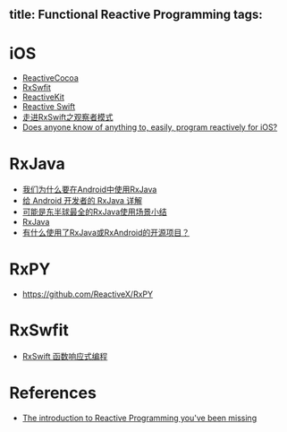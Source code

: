 title: Functional Reactive Programming
tags:
---

# iOS

- [ReactiveCocoa](https://github.com/ReactiveCocoa/ReactiveCocoa)
- [RxSwfit](https://github.com/ReactiveX/RxSwift)
- [ReactiveKit](https://github.com/ReactiveKit/ReactiveKit)
- [Reactive Swift](https://medium.com/swift-programming/reactive-swift-3b6050375534)
- [走进RxSwift之观察者模式](http://www.jianshu.com/p/a6f0550c3e52)
- [Does anyone know of anything to, easily, program reactively for iOS? ](https://www.reddit.com/r/swift/comments/3wmtbu/does_anyone_know_of_anything_to_easily_program/)


# RxJava

- [我们为什么要在Android中使用RxJava](http://m.blog.csdn.net/article/details?id=50517068)
- [给 Android 开发者的 RxJava 详解](http://gank.io/post/560e15be2dca930e00da1083)
- [可能是东半球最全的RxJava使用场景小结](http://blog.csdn.net/theone10211024/article/details/50435325)
- [RxJava](http://guides.codepath.com/android/RxJava)
- [有什么使用了RxJava或RxAndroid的开源项目？](https://www.zhihu.com/question/35511144)

# RxPY

- <https://github.com/ReactiveX/RxPY>

# RxSwfit

- [RxSwift 函数响应式编程](https://realm.io/cn/news/slug-max-alexander-functional-reactive-rxswift/)

# References
- [The introduction to Reactive Programming you've been missing](https://gist.github.com/staltz/868e7e9bc2a7b8c1f754)
